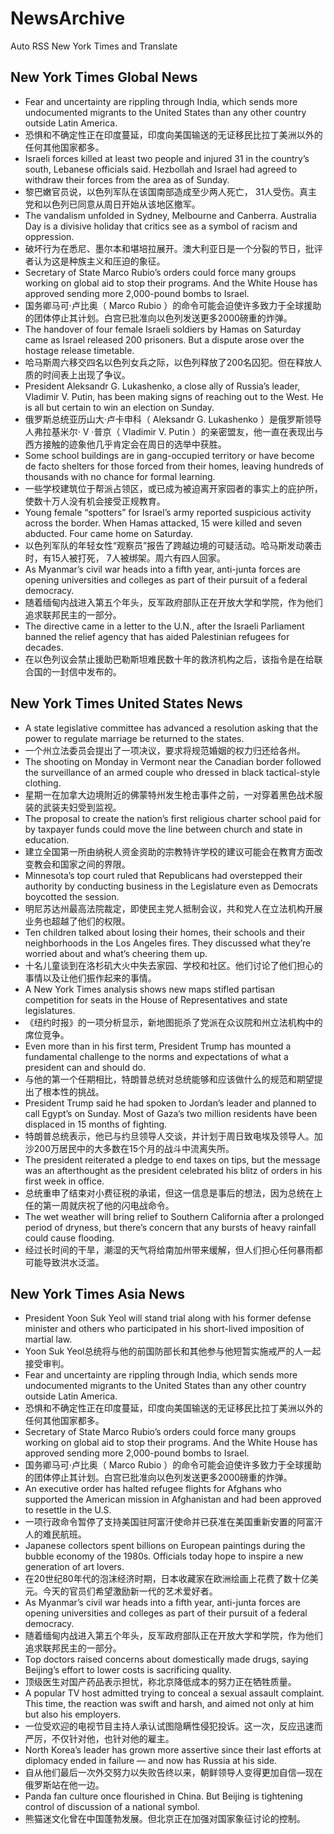 # NewsArchive
Auto RSS New York Times and Translate

## New York Times Global News
* Fear and uncertainty are rippling through India, which sends more undocumented migrants to the United States than any other country outside Latin America.
* 恐惧和不确定性正在印度蔓延，印度向美国输送的无证移民比拉丁美洲以外的任何其他国家都多。
* Israeli forces killed at least two people and injured 31 in the country’s south, Lebanese officials said. Hezbollah and Israel had agreed to withdraw their forces from the area as of Sunday.
* 黎巴嫩官员说，以色列军队在该国南部造成至少两人死亡， 31人受伤。真主党和以色列已同意从周日开始从该地区撤军。
* The vandalism unfolded in Sydney, Melbourne and Canberra. Australia Day is a divisive holiday that critics see as a symbol of racism and oppression.
* 破坏行为在悉尼、墨尔本和堪培拉展开。澳大利亚日是一个分裂的节日，批评者认为这是种族主义和压迫的象征。
* Secretary of State Marco Rubio’s orders could force many groups working on global aid to stop their programs. And the White House has approved sending more 2,000-pound bombs to Israel.
* 国务卿马可·卢比奥（ Marco Rubio ）的命令可能会迫使许多致力于全球援助的团体停止其计划。白宫已批准向以色列发送更多2000磅重的炸弹。
* The handover of four female Israeli soldiers by Hamas on Saturday came as Israel released 200 prisoners. But a dispute arose over the hostage release timetable.
* 哈马斯周六移交四名以色列女兵之际，以色列释放了200名囚犯。但在释放人质的时间表上出现了争议。
* President Aleksandr G. Lukashenko, a close ally of Russia’s leader, Vladimir V. Putin, has been making signs of reaching out to the West. He is all but certain to win an election on Sunday.
* 俄罗斯总统亚历山大·卢卡申科（ Aleksandr G. Lukashenko ）是俄罗斯领导人弗拉基米尔· V ·普京（ Vladimir V. Putin ）的亲密盟友，他一直在表现出与西方接触的迹象他几乎肯定会在周日的选举中获胜。
* Some school buildings are in gang-occupied territory or have become de facto shelters for those forced from their homes, leaving hundreds of thousands with no chance for formal learning.
* 一些学校建筑位于帮派占领区，或已成为被迫离开家园者的事实上的庇护所，使数十万人没有机会接受正规教育。
* Young female “spotters” for Israel’s army reported suspicious activity across the border. When Hamas attacked, 15 were killed and seven abducted. Four came home on Saturday.
* 以色列军队的年轻女性“观察员”报告了跨越边境的可疑活动。哈马斯发动袭击时，有15人被打死， 7人被绑架。周六有四人回家。
* As Myanmar’s civil war heads into a fifth year, anti-junta forces are opening universities and colleges as part of their pursuit of a federal democracy.
* 随着缅甸内战进入第五个年头，反军政府部队正在开放大学和学院，作为他们追求联邦民主的一部分。
* The directive came in a letter to the U.N., after the Israeli Parliament banned the relief agency that has aided Palestinian refugees for decades.
* 在以色列议会禁止援助巴勒斯坦难民数十年的救济机构之后，该指令是在给联合国的一封信中发布的。

## New York Times United States News
* A state legislative committee has advanced a resolution asking that the power to regulate marriage be returned to the states.
* 一个州立法委员会提出了一项决议，要求将规范婚姻的权力归还给各州。
* The shooting on Monday in Vermont near the Canadian border followed the surveillance of an armed couple who dressed in black tactical-style clothing.
* 星期一在加拿大边境附近的佛蒙特州发生枪击事件之前，一对穿着黑色战术服装的武装夫妇受到监视。
* The proposal to create the nation’s first religious charter school paid for by taxpayer funds could move the line between church and state in education.
* 建立全国第一所由纳税人资金资助的宗教特许学校的建议可能会在教育方面改变教会和国家之间的界限。
* Minnesota’s top court ruled that Republicans had overstepped their authority by conducting business in the Legislature even as Democrats boycotted the session.
* 明尼苏达州最高法院裁定，即使民主党人抵制会议，共和党人在立法机构开展业务也超越了他们的权限。
* Ten children talked about losing their homes, their schools and their neighborhoods in the Los Angeles fires. They discussed what they’re worried about and what’s cheering them up.
* 十名儿童谈到在洛杉矶大火中失去家园、学校和社区。他们讨论了他们担心的事情以及让他们振作起来的事情。
* A New York Times analysis shows new maps stifled partisan competition for seats in the House of Representatives and state legislatures.
* 《纽约时报》的一项分析显示，新地图扼杀了党派在众议院和州立法机构中的席位竞争。
* Even more than in his first term, President Trump has mounted a fundamental challenge to the norms and expectations of what a president can and should do.
* 与他的第一个任期相比，特朗普总统对总统能够和应该做什么的规范和期望提出了根本性的挑战。
* President Trump said he had spoken to Jordan’s leader and planned to call Egypt’s on Sunday. Most of Gaza’s two million residents have been displaced in 15 months of fighting.
* 特朗普总统表示，他已与约旦领导人交谈，并计划于周日致电埃及领导人。加沙200万居民中的大多数在15个月的战斗中流离失所。
* The president reiterated a pledge to end taxes on tips, but the message was an afterthought as the president celebrated his blitz of orders in his first week in office.
* 总统重申了结束对小费征税的承诺，但这一信息是事后的想法，因为总统在上任的第一周就庆祝了他的闪电战命令。
* The wet weather will bring relief to Southern California after a prolonged period of dryness, but there’s concern that any bursts of heavy rainfall could cause flooding.
* 经过长时间的干旱，潮湿的天气将给南加州带来缓解，但人们担心任何暴雨都可能导致洪水泛滥。

## New York Times Asia News
* President Yoon Suk Yeol will stand trial along with his former defense minister and others who participated in his short-lived imposition of martial law.
* Yoon Suk Yeol总统将与他的前国防部长和其他参与他短暂实施戒严的人一起接受审判。
* Fear and uncertainty are rippling through India, which sends more undocumented migrants to the United States than any other country outside Latin America.
* 恐惧和不确定性正在印度蔓延，印度向美国输送的无证移民比拉丁美洲以外的任何其他国家都多。
* Secretary of State Marco Rubio’s orders could force many groups working on global aid to stop their programs. And the White House has approved sending more 2,000-pound bombs to Israel.
* 国务卿马可·卢比奥（ Marco Rubio ）的命令可能会迫使许多致力于全球援助的团体停止其计划。白宫已批准向以色列发送更多2000磅重的炸弹。
* An executive order has halted refugee flights for Afghans who supported the American mission in Afghanistan and had been approved to resettle in the U.S.
* 一项行政命令暂停了支持美国驻阿富汗使命并已获准在美国重新安置的阿富汗人的难民航班。
* Japanese collectors spent billions on European paintings during the bubble economy of the 1980s. Officials today hope to inspire a new generation of art lovers.
* 在20世纪80年代的泡沫经济时期，日本收藏家在欧洲绘画上花费了数十亿美元。今天的官员们希望激励新一代的艺术爱好者。
* As Myanmar’s civil war heads into a fifth year, anti-junta forces are opening universities and colleges as part of their pursuit of a federal democracy.
* 随着缅甸内战进入第五个年头，反军政府部队正在开放大学和学院，作为他们追求联邦民主的一部分。
* Top doctors raised concerns about domestically made drugs, saying Beijing’s effort to lower costs is sacrificing quality.
* 顶级医生对国产药品表示担忧，称北京降低成本的努力正在牺牲质量。
* A popular TV host admitted trying to conceal a sexual assault complaint. This time, the reaction was swift and harsh, and aimed not only at him but also his employers.
* 一位受欢迎的电视节目主持人承认试图隐瞒性侵犯投诉。这一次，反应迅速而严厉，不仅针对他，也针对他的雇主。
* North Korea’s leader has grown more assertive since their last efforts at diplomacy ended in failure — and now has Russia at his side.
* 自从他们最后一次外交努力以失败告终以来，朝鲜领导人变得更加自信—现在俄罗斯站在他一边。
* Panda fan culture once flourished in China. But Beijing is tightening control of discussion of a national symbol.
* 熊猫迷文化曾在中国蓬勃发展。但北京正在加强对国家象征讨论的控制。

